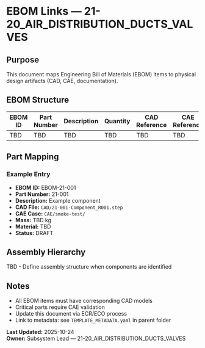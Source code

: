 # EBOM Links — 21-20_AIR_DISTRIBUTION_DUCTS_VALVES

## Purpose
This document maps Engineering Bill of Materials (EBOM) items to physical design artifacts (CAD, CAE, documentation).

## EBOM Structure

| EBOM ID | Part Number | Description | Quantity | CAD Reference | CAE Reference | Status |
|---------|-------------|-------------|----------|---------------|---------------|--------|
| TBD | TBD | TBD | TBD | TBD | TBD | DRAFT |

## Part Mapping

### Example Entry
- **EBOM ID:** EBOM-21-001
- **Part Number:** 21-001
- **Description:** Example component
- **CAD File:** `CAD/21-001-Component_R001.step`
- **CAE Case:** `CAE/smoke-test/`
- **Mass:** TBD kg
- **Material:** TBD
- **Status:** DRAFT

## Assembly Hierarchy

TBD - Define assembly structure when components are identified

## Notes
- All EBOM items must have corresponding CAD models
- Critical parts require CAE validation
- Update this document via ECR/ECO process
- Link to metadata: see `TEMPLATE_METADATA.yaml` in parent folder

**Last Updated:** 2025-10-24  
**Owner:** Subsystem Lead — 21-20_AIR_DISTRIBUTION_DUCTS_VALVES
